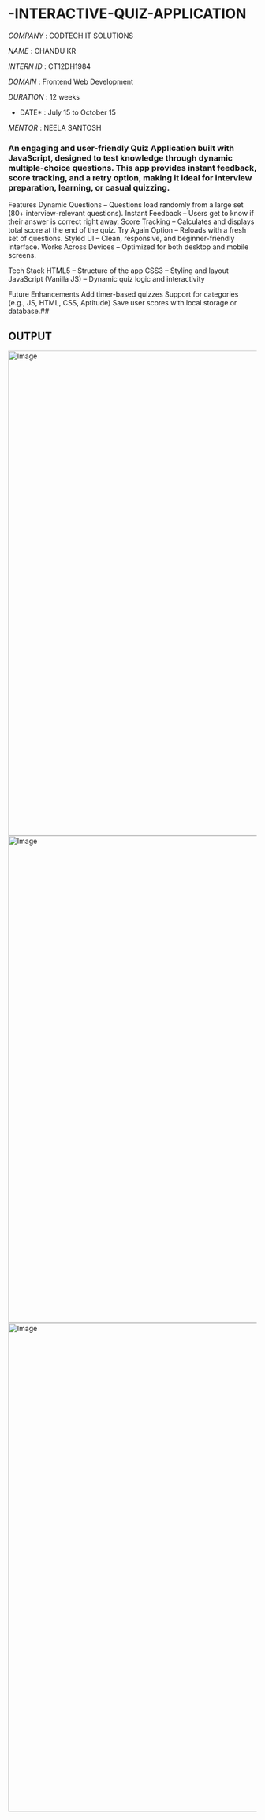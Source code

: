 # -INTERACTIVE-QUIZ-APPLICATION

*COMPANY*  : CODTECH IT SOLUTIONS 

*NAME*  : CHANDU KR

*INTERN ID*  : CT12DH1984

*DOMAIN* :  Frontend Web Development

*DURATION* : 12  weeks 

* DATE*  : July 15 to October 15

*MENTOR* : NEELA SANTOSH

###   An engaging and user-friendly Quiz Application built with JavaScript, designed to test knowledge through dynamic multiple-choice questions. This app provides instant feedback, score tracking, and a retry option, making it ideal for interview preparation, learning, or casual quizzing.  ###

 Features
 Dynamic Questions – Questions load randomly from a large set (80+ interview-relevant questions).
 Instant Feedback – Users get to know if their answer is correct right away.
 Score Tracking – Calculates and displays total score at the end of the quiz.
 Try Again Option – Reloads with a fresh set of questions.
 Styled UI – Clean, responsive, and beginner-friendly interface.
 Works Across Devices – Optimized for both desktop and mobile screens.

 Tech Stack
HTML5 – Structure of the app
CSS3 – Styling and layout
JavaScript (Vanilla JS) – Dynamic quiz logic and interactivity

 Future Enhancements
Add timer-based quizzes
Support for categories (e.g., JS, HTML, CSS, Aptitude)
Save user scores with local storage or database.##

## OUTPUT ##
<img width="1904" height="981" alt="Image" src="https://github.com/user-attachments/assets/3bb57a3a-0ff8-46ae-a578-294f4ebf628f" />
<img width="1904" height="986" alt="Image" src="https://github.com/user-attachments/assets/490c4c44-0a00-4e2c-bcb3-39c9ca9fdbfa" />
<img width="1918" height="988" alt="Image" src="https://github.com/user-attachments/assets/71b2c567-158f-49ed-92d5-2ff703bde93d" />
